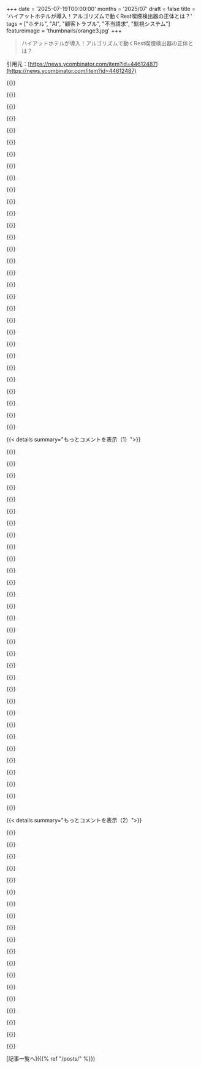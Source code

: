 +++
date = '2025-07-19T00:00:00'
months = '2025/07'
draft = false
title = 'ハイアットホテルが導入！アルゴリズムで動くRest喫煙検出器の正体とは？'
tags = ["ホテル", "AI", "顧客トラブル", "不当請求", "監視システム"]
featureimage = 'thumbnails/orange3.jpg'
+++

> ハイアットホテルが導入！アルゴリズムで動くRest喫煙検出器の正体とは？

引用元：[https://news.ycombinator.com/item?id=44612487](https://news.ycombinator.com/item?id=44612487)




{{<matomeQuote body="https://threadreaderapp.com/thread/1945959030851035223.html" userName="neonate" createdAt="2025/07/19 07:36:39" color="">}}




{{<matomeQuote body="こんなこと企む会社には罰則を科すべきだね。揉めずに請求を取り消すだけじゃ法人カード利用者は気づかないこともあるし不十分だよ。ホテルが備品を壊したり汚かったりしたら、こっちも事前に連絡なしで高額請求して、ホテルに潔白の証明責任を負わせたいよ。" userName="lxgr" createdAt="2025/07/19 14:51:59" color="#ff33a1">}}




{{<matomeQuote body="最大の問題は力の不均衡だ。滞在開始時にクレジットカードの事前承認を取るのはそのためさ。たとえホテルに請求できたとしても、向こうの方が裁判費用を払えるから不利だね。" userName="hansvm" createdAt="2025/07/19 15:08:23" color="#ff5c5c">}}




{{<matomeQuote body="それはよくある誤解だけど、ホテルは俺を訴えられないよ。客として俺を受け入れたことで、俺の拘束力のある仲裁合意に同意したんだからね！チェックイン時にベルボーイが扱った俺の荷物タグに、はっきりそう書いてあったんだぜ。" userName="lxgr" createdAt="2025/07/19 15:19:06" color="#45d325">}}




{{<matomeQuote body="なぜ会員に代わってサービス提供者に自動的な拘束力のある仲裁合意を設定する「顧客組合」が作れないんだろう？そういう顧客の組合を作るのを阻止する法律でもあるのかな？" userName="nine_zeros" createdAt="2025/07/19 17:36:02" color="#ff5733">}}




{{<matomeQuote body="そういうものはもうあるよ。僕たちはそれを「政府」って呼んでるんだ。" userName="vkou" createdAt="2025/07/19 17:58:14" color="#38d3d3">}}




{{<matomeQuote body="なんか話がこじれたな。僕の政府は、むしろ彼らが俺をもっと叩きのめす手助けをしてるよ…" userName="idiotsecant" createdAt="2025/07/19 18:03:51" color="">}}




{{<matomeQuote body="アメリカのホテルはもう現金で支払えないのかな？国際的に使えるカードを持ってなかったらどうなるんだろう？" userName="grishka" createdAt="2025/07/19 16:17:49" color="">}}




{{<matomeQuote body="もし民主主義の国に住んでるなら（アメリカが3年後もそうであるかは怪しいけど）、より良い政府を選べばいいんだよ。" userName="delusional" createdAt="2025/07/19 19:03:08" color="">}}




{{<matomeQuote body="これってアメリカだけ？ヨーロッパじゃホテルは定額払いでクレカ情報なんか要らないし、入れないよ。レンタカーでクレカ情報入れたら傷つけられて詐欺られた経験があるから、もう二度と御免だね。マジ最悪だった。" userName="torlok" createdAt="2025/07/19 19:29:08" color="">}}




{{<matomeQuote body="チャージバックできないの？クレカってそういう保護が売りなんじゃないの？" userName="newAccount2025" createdAt="2025/07/19 15:45:38" color="">}}




{{<matomeQuote body="ホテルに二度と泊まれなくなる覚悟があるならね。" userName="yubiox" createdAt="2025/07/19 16:05:18" color="">}}




{{<matomeQuote body="いや、これ欧米や日本でもよくあることだよ。アイルランドからフランス、日本まで、色んなホテルで体験済み。フランスのガソリンスタンドだって200ドルくらいの仮押さえをするんだ。ホテルは部屋で喫煙したり何かあった時のためにクレカの承認を取るんだよ。それはクレカの利用枠を一時的に確保すること。レンタカーの詐欺は支払い方法とは関係ない、ヨーロッパでよくある詐欺だよ。" userName="ericmay" createdAt="2025/07/19 21:12:25" color="#785bff">}}




{{<matomeQuote body="フランスのガソリンスタンドで200ドルくらいの仮押さえがあるって話、こっちでも同じだよ。他にどうやって給油した分のお金があるか確認できるの？好きなだけ給油させて、後から『払ってください』なんて無理だろ。人がいるスタンドで混んでない時しかできないよ。" userName="seszett" createdAt="2025/07/19 21:31:04" color="">}}




{{<matomeQuote body="ホテルとかブランド、センサー会社に対して集団訴訟の対象になりそうじゃない？" userName="abtinf" createdAt="2025/07/19 15:10:09" color="#ff5733">}}




{{<matomeQuote body="集団訴訟って企業に都合が良すぎるんだよね。個別の不正をまとめて少額で済ませるし、大半が弁護士料に消える。和解金もクーポンとかで、結局企業を利するだけ。集団訴訟から抜けて、個別にしっかり賠償請求できるサービスがあったら最高なんだけど。" userName="mindslight" createdAt="2025/07/19 15:45:07" color="#45d325">}}




{{<matomeQuote body="一般的に、ないね。大手のホテルチェーンはほとんどクレジットカードを要求するよ。" userName="jmb99" createdAt="2025/07/19 16:21:57" color="">}}




{{<matomeQuote body="全体主義国家でも投票できる選挙はよくあるよ。みんなが投票できないわけじゃないってこと、知ってた？" userName="dboreham" createdAt="2025/07/19 22:21:02" color="">}}




{{<matomeQuote body="クレジットカードって、結局は信用スコアの代わりなんだよね。無責任な人を差別とか言われずに排除するフィルター。でも、クレジットカードを使わない人まで巻き込まれちゃうのが残念だね。" userName="SoftTalker" createdAt="2025/07/19 18:08:43" color="#785bff">}}




{{<matomeQuote body="ガソリンスタンドで「レジで支払う」を選ぶとさ、もしお金がなくても燃料はもう車に入ってるって仕組みだよね。" userName="maccard" createdAt="2025/07/19 21:35:11" color="">}}




{{<matomeQuote body="それって直接民主主義じゃなくて、代表民主主義か共和国のことだよ。なんでまだ「やったぜ！」って思ってるんだ？ただバカに見えるだけじゃん。引用は共和国にも当てはまるのにさ。" userName="xcrunner529" createdAt="2025/07/19 23:49:32" color="">}}




{{<matomeQuote body="Hyattにチャージバックしても、Hiltonから追い出されるわけないよ。そもそも、詐欺したホテルチェーンにまた泊まる意味ある？" userName="criley2" createdAt="2025/07/19 16:13:25" color="#38d3d3">}}




{{<matomeQuote body="昔は代表民主主義に賛成だったけど、最近は本当にそうなのか疑問だよ。腐敗した金持ちは一部を代表してるけど、本来は全員をカバーするはずだよね。それがだんだん失われてる気がするよ。" userName="Frost1x" createdAt="2025/07/20 00:34:57" color="#45d325">}}




{{<matomeQuote body="これぞ俺が大好きな、まさに破壊的なやつ！" userName="Der_Einzige" createdAt="2025/07/19 15:59:01" color="">}}




{{<matomeQuote body="30年前はアメリカの良いホテルにも偽名と現金で泊まれたんだけど、今はIDとクレジットカード必須でほぼ無理。安宿なら現金でもいけるかもね、知らないけど。" userName="dreamcompiler" createdAt="2025/07/19 16:53:51" color="#ff5c5c">}}




{{<matomeQuote body="北朝鮮じゃなくてよかったって感謝すべきか？<br>バーがすごく高いんだな。決めてるみたいだけど、他の人も読むから簡単に説明しとくよ。<br>「第三者」って議論は統計的に言って痛い冗談だよ [0 1 2]。民主党か共和党の支持がないと、マジで何もできない。<br>これって意見が二つしかないってこと？<br>もちろん違うよね。<br>「みんな二つのグループに分かれるのかも」って言っても、それも通用しない。<br>両方に友達がいるし、みんなと同意できることもある。<br>投票率が低いのに第三党に登録してる人が多いのがその証拠だ [3]。<br>じゃあ何が起きてるの？<br>みんな戦略的なんだよ。<br>ほとんどの場所でFirst-past-the-postだから、欲しいものじゃなくて、欲しくないものに投票してるんだ。<br>これは代表制のシステムじゃなくて、ごく一部の社会プログラムが変わるだけのスポーツゲームだよ。<br>Mamdaniが良い例だ。<br>既存政党への脅威が出ると、野党への資金集めが爆発的に増えるんだ [4]。<br>このシステムで投票しない方が全体主義的じゃないし、正直だよ。<br>0 -https://pressgallery.house.gov/member-data/party-breakdown<br>1 - https://www.senate.gov/senators/SenatorsRepresentingThirdorM...<br>2 - https://en.wikipedia.org/wiki/Third-party_and_independent_me...<br>3 - https://usafacts.org/articles/how-many-voters-have-a-party-a...<br>4 - https://www.nytimes.com/2025/07/16/nyregion/mamdani-adams-do..." userName="pksebben" createdAt="2025/07/19 22:17:09" color="#785bff">}}




{{<matomeQuote body="概要と抜粋だね:<br>Restは「新しい収益源を開拓する」方法として、喫煙検出の「堅牢なアルゴリズム」を使ってると宣伝してる。<br>このセンサーが導入されたホテルは、Restセンサーの誤検出で苦情や悪いレビューが増えてるよ。それでホテルは収益源を「開拓」してるわけだ。<br>ブラックボックスなアルゴリズムのすごいところは、間違ってても異議を唱えられないことだね。そしてエラーは確実に、それを管理して（そこから利益を得てる）組織に有利に働くんだ。" userName="WarOnPrivacy" createdAt="2025/07/19 05:39:01" color="#45d325">}}




{{<matomeQuote body="これもレベニューシェアモデルだと思うんだ。<br>ホテルはデバイス代払わないけど、収入を分け合う感じ。<br>交通カメラが黄色信号を短くして、車が止まれなくするのと同じで、利益優先なんだろうな。" userName="adrr" createdAt="2025/07/19 07:20:13" color="">}}




{{<matomeQuote body="App Storeのスクリーンショットを見てごらん - https://apps.apple.com/us/app/rest-by-noiseaware/id644925142...<br>アプリ内で「純料金」とか「調整済み料金」とか「客からの苦情」って理由で、徴収された料金の全額が追跡されてるんだ。" userName="kotaKat" createdAt="2025/07/19 14:50:40" color="#ff5c5c">}}




{{<matomeQuote body="彼らの「NoiseAware」っていう主要製品ラインも、信じられないほどディストピアな感じだよ。<br>どうやら、あれは「プライバシーに配慮した」マイクで、レンタル物件で「群衆が集まるのを検知」してるらしい…！？<br>こういう気持ち悪いものと、Airbnbのひどい商売のやり方（前回はPlaid経由で銀行口座の取引履歴にアクセスしたがってた！）とか、詐欺的なホストを助長してるのが、僕が普通のホテルに戻った理由だね。<br>一部のホテルも、同じような客に敵対的な技術を導入し始めてるのを見るのは悲しいよ。" userName="lxgr" createdAt="2025/07/19 14:58:12" color="#45d325">}}




{{< details summary="もっとコメントを表示（1）">}}

{{<matomeQuote body="彼らのウェブサイトを隅々まで調べて、それがどう（と言われてる）機能するかの手がかりを探したけど、全く見つからなかったよ。<br>＞Restは常に室内の空気の質を監視し、独自のアルゴリズムを使ってタバコ、マリファナ、ニコチンの存在を特定します。<br>要するに「アルゴリズム」付きの煙感知器ってことか。なるほど。そのアルゴリズムはどう機能するんだ？<br>＞さまざまな要因やパターンを分析することで[...]<br>これは最先端の技術だな！<br>そして精度についても、「99.99%の成功率」とかそういう約束は全くしてない。<br>一番詳しく書いてあるのはこれだけだね。<br>＞Q：精度は？<br>＞A：当社の洗練された喫煙検出アルゴリズムは、長年の開発と数万時間の厳格なテストと検証に裏打ちされ、実世界のシナリオで精度がテストされています。" userName="spondylosaurus" createdAt="2025/07/19 05:53:05" color="#785bff">}}




{{<matomeQuote body="AirBnBのパーティー客は本当に問題だよ。うちは観光地だから、住宅街が突然パーティーレンタルになった家に群衆が押し寄せて、ひどい目に遭うって話、よく聞くよ。<br>オーナーが国の反対側の持株会社だから、手に負えなくなる前に近所が警察を呼ぶまで誰も気づかないんだ。<br>もちろん、Airbnbs自体も住宅不足を悪化させてる点で全体的に問題だから、君がホテルに戻るって聞いて、すごく嬉しいよ。" userName="egypturnash" createdAt="2025/07/19 15:15:27" color="">}}




{{<matomeQuote body="多分、車の排気ガスとか、窓を開けた時の影響で誤作動してるんだろうな。" userName="stogot" createdAt="2025/07/19 09:17:06" color="">}}




{{<matomeQuote body="この画像: https://cdn.prod.website-files.com/653a9fbd1075088b6c8f8bd3/... がPM2.5とCO2(ppm)を表示してるってことは、粒子とCO2濃度をモニターしてるってことだろ。多分、湿度と温度も見てるんじゃないかな。湿度は水蒸気（例えばシャワーの湯気）と煙を区別するのに役立つし。CO2センサーはかなり正確だけど、PM2.5センサーは埃が原因で誤検知しやすいことで有名だよ。Redditのリンク: https://www.reddit.com/r/Awair/comments/10r1uyo/inaccurate_p... AirGradientのリンク: https://forum.airgradient.com/t/unusual-pm2-5-readings-on-ne... PurpleAirのリンク: https://community.purpleair.com/t/what-to-do-about-incorrect...多分、ホテルの部屋のセンサーって時間が経つと埃が溜まって、スーツケースとかが当たって埃が舞うとPM2.5の測定値が上がっちゃうんだよ。" userName="mrb" createdAt="2025/07/19 15:53:28" color="#785bff">}}




{{<matomeQuote body="”ブラックボックスアルゴリズムのすごいところは、間違ってても反論できないことだ”<br>これって”責任ロンダリング”って呼びたいな。お金はもらうけど、責任は洗い流してきれいにしちゃうってことだろ。" userName="chii" createdAt="2025/07/19 15:08:02" color="#45d325">}}




{{<matomeQuote body="PM2.5はシャンプー、香水、デオドラント、ローション、日焼け止めを使った時とか、乾燥機シートを使った服を開封した時にも数値が跳ね上がるから注意してね。" userName="boothby" createdAt="2025/07/19 16:21:09" color="#ff5c5c">}}




{{<matomeQuote body="Airbnbが住宅建設を妨げる実際のメカニズムって何なの？" userName="tbrownaw" createdAt="2025/07/19 19:05:57" color="">}}




{{<matomeQuote body="良心的に考えてみるね。Airbnbのレンタルって、長期レンタルより儲かることが多いんだよ。特に観光客が多い大都市で、元々住宅が少ない所とか、新しい手頃な住宅が少ない所ではね。だから、実際に住むための長期レンタル物件がAirbnbの短期レンタルに回されちゃうと、住宅の供給が減っちゃうんだ。多くの大都市では、小さなマンションとかが主に建てられるけど、投資家はそれを短期レンタルにして、本当に住む必要がある人たちの手に届かないようにしてるんだよ。この二重の圧力で住宅が不足して、家賃が上がるんだ。だからAirbnbは直接住宅建設を妨げるわけじゃないけど、大都市や人気エリアでの住宅供給を確実に減らしてるんだよね。だから多くの大都市圏がAirbnbを禁止したり、厳しく規制したりしてるんだよ。" userName="sbarre" createdAt="2025/07/20 02:35:59" color="#ff5733">}}




{{<matomeQuote body="もし部屋にセンサーを見つけたら、それを無効にする方法ってあるの？" userName="762236" createdAt="2025/07/19 16:33:55" color="">}}




{{<matomeQuote body="ヘアドライヤーが何度か言及されてるから、これらのセンサーは気温上昇も見てるってことじゃないかな。" userName="grishka" createdAt="2025/07/19 13:18:54" color="">}}




{{<matomeQuote body="アルゴリズムが間違った結果を出したなら、それはただ間違ってるだけだろ、反論する必要なんてない。不透明な方法で”収益源を生み出す”検出器に基づいて喫煙を主張し、請求するのは純粋な詐欺だね。この犯罪的な行為に関わった奴らは起訴されるべきだ。用心のためにハイアットは避けるし、周りの人たちにも警告するよ！こんなみみっちい扱いは誰もいらないよ。" userName="mihaaly" createdAt="2025/07/19 18:26:49" color="#ff5733">}}




{{<matomeQuote body="”収益源の開放”って、泥棒とか窃盗をマイルドに言うワイルドな表現だよな。" userName="high_byte" createdAt="2025/07/19 06:11:17" color="">}}




{{<matomeQuote body="Rest社って無能すぎない？喫煙で「温度変化」とかマジ意味不明。これじゃセンサーが誤作動するように仕向けて、金儲けしようとしてるだけじゃん。" userName="progbits" createdAt="2025/07/19 14:34:04" color="#ff33a1">}}




{{<matomeQuote body="Hyatt本社って、この件に何か言えるの？多くのホテルはブランド名をライセンスしてるだけで、独立経営みたいだしさ。これって他のブランドホテルでも同じ検出器を見つける可能性あるんじゃない？" userName="alistairSH" createdAt="2025/07/19 19:34:04" color="">}}




{{<matomeQuote body="ブラックボックスアルゴリズムって、間違ってても文句言えないし、エラーは会社側に都合がいいんだよね。アメリカには詐欺防止法とかないの？これって、Rest社が主張を証明できない限り、誰かが裁判で戦うしかないでしょ。客を食い物にする悪質な金儲けだし、「センサーは間違えない」とか言ってるけど、みんな匂いで分かるっての。早期検出にはいいかもしれないけど、ちゃんと確認は必要だね。部屋の清掃もしてないのに、請求額も高すぎるし。" userName="consp" createdAt="2025/07/19 06:01:43" color="#38d3d3">}}




{{<matomeQuote body="会社の長期的な評判を犠牲にして、短期的な利益を得ようとしてるわけね。何が悪くなるかって？（皮肉）" userName="variadix" createdAt="2025/07/19 16:30:14" color="#785bff">}}




{{<matomeQuote body="この製品、ここ半年の話じゃないでしょ。世界の問題全部がTrumpのせいじゃないって。ホテルの煙探知機をTrumpのせいにするのは、今の政権が抱える本当の問題まで軽視することになるよ。" userName="rzz3" createdAt="2025/07/19 07:23:01" color="">}}




{{<matomeQuote body="これって、配線がぶら下がってるだけの、例の1万ドルの爆弾探知機みたいなもんじゃない？証明もないのに、なんでこんなの買っちゃうのか理解できないな。" userName="Aeolun" createdAt="2025/07/19 17:32:13" color="#ff33a1">}}




{{<matomeQuote body="アルゴリズムが管理するものが増えるほど、間違った時に異議を唱える法的権利や、導入した人に責任を負わせる仕組みが重要になってくるよね。" userName="wwweston" createdAt="2025/07/19 15:26:10" color="#ff5733">}}




{{<matomeQuote body="でもさ、ブラックボックスアルゴリズムを規制しようとすると、Hacker Newsの人たちは「悪いEUがビジネスを潰して進歩を邪魔してる」って言い出すんだよね。最近のAI協定の議論を見れば分かるでしょ。" userName="xyzal" createdAt="2025/07/19 18:33:39" color="#ff5733">}}




{{<matomeQuote body="Airbnbに泊まるんだけど、隠しカメラを検出するガジェットを探してたんだよね。これからはマイクも気をつけないといけないのか。マジでディストピアな方向に向かってるよな。" userName="jnsie" createdAt="2025/07/19 20:13:54" color="#38d3d3">}}




{{<matomeQuote body="タバコ吸っただけで温度が上がるのを検知するって、かなりいいセンサーじゃないと無理だよ。多分、ドライヤーに髪の毛が挟まって焦げただけじゃないの。" userName="gonzalohm" createdAt="2025/07/19 13:46:07" color="">}}




{{<matomeQuote body="デシベルメーターは、必ずしも録音するマイクじゃないからね。大声で騒ぐのは社会的な迷惑だし、それを減らす努力は拍手もんだよ。午前3時に爆音で音楽を流してるAirbnbの隣になんて住みたくないもん。" userName="geraldwhen" createdAt="2025/07/19 18:23:06" color="#ff5c5c">}}




{{<matomeQuote body="彼らのFAQには「投資する価値はありますか？<br><br>もちろん。Restを導入したホテルは、喫煙罰金の徴収が84倍に増加しました。さらに、当社の喫煙検出技術は、部屋への損害を防ぎ、将来の違反の数を減らすのに役立ちます。」だってさ。これって、私たちが思ってるより喫煙者が多いか、センサーが偽陽性を大量に生成してるかのどっちかだよ。サイトで使われてる言葉がすごく面白いんだよね。例えば「仕組み」のところには、「自動的に課金<br>喫煙が検出されると、スタッフに通知が行き、喫煙料金の徴収プロセスが簡素化されます。」って書いてある。偽陽性が多いシステムなら、スタッフがリアルタイムで確認に行くのは妥当だけど、その上「自動的に課金」って言うのはどうなの？ホテル側に詐欺を売ってるみたいに感じるよ。彼らは、ホテルスタッフが実際に違反をリアルタイムで確認する責任があるってことで、訴訟から身を守ってるんだね。" userName="cpard" createdAt="2025/07/19 07:43:19" color="#ff33a1">}}




{{<matomeQuote body="ホテルでそんなにタバコ吸う人いる？喫煙ルームって別料金なの？84倍って数字は、今まではほぼゼロだったってことだよね。それって納得できるかも。気づくのは清掃スタッフだけだろうし、「煙の匂いがした」って彼らの言葉だけじゃチャージバックになりそう。部屋を使えなくして空気入れ替える必要がない限り、通報しないだろうしね。だから、多くの人が少しだけ（もしかしたらジョイントとか）吸って、それで逃れてるのかもしれない。それなら84倍って数字もアリかな。" userName="jfengel" createdAt="2025/07/19 13:50:02" color="#ff5733">}}




{{<matomeQuote body="84倍って数字は、ほとんどが偽陽性ってことじゃないかな。" userName="vkou" createdAt="2025/07/19 14:01:22" color="">}}




{{<matomeQuote body="最後にタバコの匂いがするホテルに入ったのは1998年だったな。だから、これってすごく珍しいことだと思う。" userName="ludicrousdispla" createdAt="2025/07/19 14:30:13" color="">}}




{{<matomeQuote body="いや…偽陽性ってこともあり得るけど、今まで喫煙者のほとんど（約1%）がバレてなかったって可能性もあるよ。これって実は喫煙を検出する奇跡のテクノロジーなのかも。率直に言って、今まではほとんど捕まってなかったっていうのは納得できる。" userName="gpm" createdAt="2025/07/19 14:21:13" color="#ff5c5c">}}




{{<matomeQuote body="最後に喫煙を見たのがいつか思い出せないな。アメリカでは喫煙がすごく減ってるんだよ。完全になくなったわけじゃないけど、VAPEが出る前から減少傾向にあったしね。" userName="jfengel" createdAt="2025/07/19 15:10:30" color="">}}




{{<matomeQuote body="ホテルに泊まる層って、そもそも喫煙者が少ないライフスタイルの人が多いんじゃない？だから、喫煙検出器の話は特定の層にしか当てはまらないかもね。" userName="Marsymars" createdAt="2025/07/19 17:39:36" color="">}}

{{</details>}}




{{< details summary="もっとコメントを表示（2）">}}

{{<matomeQuote body="アルゴリズム導入で検出率が上がったって話だけど、それって誤検知が多くなったか、今まで喫煙者が全然捕まってなかっただけじゃない？って思うわ。" userName="john-h-k" createdAt="2025/07/19 14:21:16" color="#38d3d3">}}




{{<matomeQuote body="ホテルは現場じゃなくて、清掃係の報告で「部屋がタバコ臭い」ってなったら敷金から罰金取るんだって。だからホテルは敷金とかカードを求めるんだね。" userName="vkou" createdAt="2025/07/19 18:03:57" color="#785bff">}}




{{<matomeQuote body="喫煙がバレないなんてありえないでしょ？タバコの匂いはすぐにわかるし、清掃員が見逃すわけないよ。しかもホテルの天井低いから、火災報知器も鳴りやすいし。バルコニー以外で吸うのは隠せないよ。" userName="const_cast" createdAt="2025/07/19 18:24:18" color="#ff33a1">}}




{{<matomeQuote body="オゾン発生器使えば30分で部屋の匂い消せるんだよ。つまり、煙の匂いの問題は清掃スタッフの組織がうまく機能してないだけなんじゃない？" userName="satellite2" createdAt="2025/07/19 17:34:19" color="#ff5733">}}




{{<matomeQuote body="トラック運転手とか職人さんって出張でホテル泊まるけど、そういう人たちはHyattみたいな高級ホテルには泊まらないでしょ。彼ら向けのホテルやサービスがあるから、この記事の対象とはズレてるんじゃないかな。" userName="SoftTalker" createdAt="2025/07/19 18:15:17" color="">}}




{{<matomeQuote body="清掃員に$20渡しておけば、報告されないって話だよね。" userName="SoftTalker" createdAt="2025/07/19 18:19:39" color="">}}




{{<matomeQuote body="これってよくある統計のトリックだよ。「売上50倍！」とか言われても、元々が少額だっただけでしょ。本当にすごい数字なら、ちゃんと金額で言うはず。パーセンテージでごまかしてるだけだよ。" userName="hinkley" createdAt="2025/07/19 16:18:23" color="#45d325">}}




{{<matomeQuote body="もしかしたら合法マリファナからお金儲けようとしてるのかもね。Vegasとか観光客への販売多いじゃん。ホテルで吸ってる奴多いだろうから、そこから収入増やそうとしてるのかも。" userName="aerostable_slug" createdAt="2025/07/19 19:15:05" color="#45d325">}}




{{<matomeQuote body="オゾン処理って、小さいアパートでも数百ドルかかって1～2日かかるって聞いたけど。ならホテルの罰金$500って妥当なんだな、って思ったわ。" userName="rrrrrrrrrrrryan" createdAt="2025/07/19 20:30:32" color="#785bff">}}




{{<matomeQuote body="アリゾナ州のど真ん中で、モーテルのオーナーと話したんだ。彼は毎年、季節のメロン農家、主に農業ビザで来るメキシコ人から収入を得てたよ。彼らも泊まる場所が必要だもんね。それ以外だと、ホラー映画（俺は特に好きだけど）やアメリカが舞台の奇妙な外国映画に出てくるような、静かで人里離れた古いモーテルだったな。<br>今の雇い主の施設を訪問した時に、出張中の道路建設作業員（CalTransの契約業者）に会ったんだ。面白い人たちだったよ。給料は良いし、早起きして一生懸命働き、一緒に働いて不快じゃないってのが唯一の条件みたいだったね。" userName="aerostable_slug" createdAt="2025/07/19 19:11:04" color="">}}




{{<matomeQuote body="製薬会社っていつもやってるよね。何かを「50%削減」って宣伝するけど、細かい字を読むと、発生率が0.5%から0.25%になっただけ、とかさ。" userName="SoftTalker" createdAt="2025/07/19 18:18:51" color="#ff5733">}}




{{<matomeQuote body="ホテルでそんなに喫煙してる人いるの？驚くことに、いるんだよ。コロナ禍で喫煙はかなり増えたんだ。<br>コロナ後、ハウスキーピングのスタッフの多くは客室を掃除する時にマスクをしてるから、ゲストが部屋に入った時に気づくような臭いに、いつも気づけるわけじゃないんだよね。<br>俺は過去10回泊まったホテルのうち3回は、前の客が喫煙してたから部屋を変えてもらう羽目になったよ。前回の出張では、普通の部屋がもう空いてなかったから、おかげでスイートにアップグレードされたんだ。" userName="gamblor956" createdAt="2025/07/19 22:53:05" color="#45d325">}}




{{<matomeQuote body="ここ4年で、モンテネグロのレンタルアパートでバックパックにタバコの臭いが何日も残ったり、北マケドニアの首都にあるすごく臭い3つ星ホテルに泊まったりしたよ。（どっちも首都だけどね）" userName="precommunicator" createdAt="2025/07/20 07:33:02" color="#45d325">}}




{{<matomeQuote body="このシステムで請求された人がチャージバックしないなんて、考えられないね。" userName="BeFlatXIII" createdAt="2025/07/19 15:31:33" color="#785bff">}}




{{<matomeQuote body="かなりの数の誤検出があったら、否定的なレビューが大量に押し寄せるだろうね。「500ドル請求されたけど、俺は人生で一度も吸ってない」って。もちろん、中には嘘もあるだろうけど、既存の些細な不満からくる悪いレビューの山の中から、そういうのを掘り出さないといけないね。でも、それだけ誤検出が多ければ、それでもかなりはっきりするはずだと思うよ。" userName="jfengel" createdAt="2025/07/19 15:04:51" color="#45d325">}}




{{<matomeQuote body="最後にこんなことあったのは2024年だね。メモしとこ、一番安いホテルは買わないって。タバコ臭いからね。" userName="kjkjadksj" createdAt="2025/07/19 18:20:54" color="">}}




{{<matomeQuote body="そう単純には言えないと思うな。ホテルの価格帯によるよ。ホテルの部屋に泊まる生活様式に合う客層って、ビジネス客からエスコート、ドラッグディーラーまで様々だからね。" userName="asdff" createdAt="2025/07/19 19:10:48" color="#ff33a1">}}




{{<matomeQuote body="死亡率50%削減って聞くとすごいけど、それが80億人中3人減るだけって知ると、そうでもないって話、本当だね。" userName="hinkley" createdAt="2025/07/19 19:47:09" color="#38d3d3">}}

{{</details>}}



[記事一覧へ]({{% ref "/posts/" %}})
